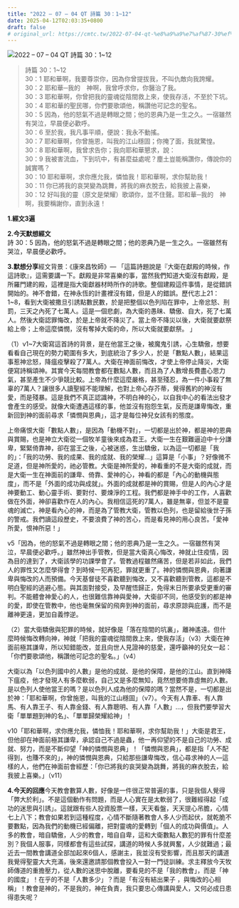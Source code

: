 ```yaml
---
title: "2022 – 07 – 04 QT 詩篇 30：1~12"
date: 2025-04-12T02:03:35+0800
draft: false
# original_url: https://cmtc.tw/2022-07-04-qt-%e8%a9%a9%e7%af%87-30%ef%bc%9a112
---
```


![2022 – 07 – 04 QT 詩篇 30：1\~12](/images/qt.jpg  "2022 – 07 – 04 QT 詩篇 30：1\~12")

> 詩篇 30：1\~12  
> 30：1 耶和華啊，我要尊崇你，因為你曾提拔我，不叫仇敵向我誇耀。  
> 30：2 耶和華─我的　神啊，我曾呼求你，你醫治了我。  
> 30：3 耶和華啊，你曾把我的靈魂從陰間救上來，使我存活，不至於下坑。  
> 30：4 耶和華的聖民哪，你們要歌頌他，稱讚他可記念的聖名。  
> 30：5 因為，他的怒氣不過是轉眼之間；他的恩典乃是一生之久。一宿雖然有哭泣，早晨便必歡呼。  
> 30：6 至於我，我凡事平順，便說：我永不動搖。  
> 30：7 耶和華啊，你曾施恩，叫我的江山穩固；你掩了面，我就驚惶。  
> 30：8 耶和華啊，我曾求告你；我向耶和華懇求，說：  
> 30：9 我被害流血，下到坑中，有甚麼益處呢？塵土豈能稱讚你，傳說你的誠實嗎？  
> 30：10 耶和華啊，求你應允我，憐恤我！耶和華啊，求你幫助我！  
> 30：11 你已將我的哀哭變為跳舞，將我的麻衣脫去，給我披上喜樂，  
> 30：12 好叫我的靈（原文是榮耀）歌頌你，並不住聲。耶和華─我的　神啊，我要稱謝你，直到永遠！

**1.經文3遍**

**2.今天默想經文**  
詩 30：5 因為，他的怒氣不過是轉眼之間；他的恩典乃是一生之久。一宿雖然有哭泣，早晨便必歡呼。

**3.默想分享**經文背景：《康來昌牧師》— 「這篇詩題說是『大衛在獻殿的時候，作這詩歌』，這需要講一下。獻殿是非常喜樂的事，當然我們知道大衛沒有獻殿，是所羅門建的殿，這裡是指大衛獻器材時所作的詩歌。整個建殿這件事情，是從錯誤開始的。神不會錯，在神永恆的計畫裡沒有錯，但是人的錯誤。歷代志上21：1\~8，看到大衛被撒旦引誘點數民數，於是把整個以色列陷在罪中，上帝忿怒、刑罰，三天之內死了七萬人。這是一個悲劇，為大衛的愚昧、驕傲、自大，死了七萬人。然後大衛認罪悔改，於是上帝就不降災了。當上帝不降災以後，大衛就要獻祭給上帝；上帝這麼憐憫，沒有奪掉大衛的命，所以大衛就要獻祭。 」

（1）v1\~7大衛寫這首詩的背景，是在他當王之後，被魔鬼引誘，心生驕傲，想要看看自己現在的勢力範圍有多大，到底統治了多少人，於是「數點人數」，結果這事惹神忿怒，降瘟疫擊殺了7萬人。大衛在神面前悔改，才使上帝停止降災，大衛便寫詩稱頌神。其實今天每間教會都在數點人數，而且為了人數增長費盡心思力氣，甚至產生不少爭競比較。上帝為什麼這麼嚴格，甚至殘忍，為一件小事殺了無辜的7萬人？讓很多人讀聖經不能理解，也對上帝心存芥蒂，覺得舊約的神沒有愛，而是殘暴。這是我們不真正認識神，不明白神的心，以自我中心的看法出發才會產生的感受。就像大衛遭遇這樣的事，他並沒有抱怨生氣，反而是謙卑悔改，重新回到神的面前尋求「憐憫與恩典」，這才是每位神兒女該有的態度。

上帝痛恨大衛「數點人數」，是因為「動機不對」，一切都是出於神，都是神的恩典與賞賜，也是神立大衛從一個牧羊童後來成為君王。大衛一生在艱難逼迫中十分謙卑，緊緊倚靠神，卻在當王之後，心被迷惑，生出驕傲，以為這一切都是「我的」：「我的功勞、我的成果、我的成就、我的榮耀…」這算是「小事」？好像微不足道，但是神所愛的，祂必管教。大衛是神所愛的，神看重的不是大衛的成就，而是大衛一生在神面前的謙卑、倚靠、愛神的心，神看的都是「內心的動機與態度」，而不是「外面的成功與成就」。外面的成就都是神的賞賜，但是人的內心才是神要動工、動心靈手術、要對付、要煉淨的工程。我們都是神手中的工作，人喜歡做在外面，神卻喜歡作在人的內心。我相信這死的7萬人，雖是無辜，但並不是靈魂的滅亡，神是看內心的神，而是為了管教大衛，管教以色列，也是留給後世子孫的警戒。我們讀這段歷史，不要浪費了神的苦心，而是看見神的用心良苦。「愛神所愛，恨神所惡！」

v5「因為，他的怒氣不過是轉眼之間；他的恩典乃是一生之久。一宿雖然有哭泣，早晨便必歡呼。」雖然神出手管教，但是當大衛真心悔改，神就止住疫情，因為目的達到了，大衛該學的功課學會了。管教過程雖然痛苦，但是若非如此，我們人的罪性又怎麼學得會？到時候一犯再犯，罪就更重了。神的憐憫與恩典，向著謙卑與悔改的人而預備。今天基督徒不喜歡聽到悔改，又不喜歡聽到管教，這都是不明白聖經的逃避心態。與其面對接受，及早醒悟歸正，免得末日所要承受更重的審判。不能體會神愛心的人，也很難信靠神與愛神，大衛卻不同，他感受到的都是神的愛，即使在管教中，他也毫無保留的飛奔到神的面前，尋求原諒與庇護，而不是離神更遠，更加自義悖逆。

（2）當大衛驕傲與犯罪的時候，就好像是「落在陰間的坑裏」，離神遙遠。但什麼時候悔改轉向神，神就「把我的靈魂從陰間救上來，使我存活」（v3）大衛在神面前極其謙卑，所以知錯能改，並且向世人見證神的慈愛，還呼籲神的兒女一起：「你們要歌頌他，稱讚他可記念的聖名。」（v4）

大衛以為「以色列國中的人數」是他的成就、是他的保障，是他的江山。直到神降下瘟疫，他才發現人有多麼軟弱，自己又是多麼無知，竟然想要倚靠虛無的人數。是以色列人使他當王的嗎？是以色列人成為他的保障的嗎？當然不是，一切都是出於神：「耶和華啊，你曾施恩，叫我的江山穩固」（v7）。今天有人靠車、有人靠馬、有人靠王子、有人靠金錢、有人靠聰明、有人靠「人數」…，但我們要學習大衛「單單題到神的名」、「單單歸榮耀給神」！

v10「耶和華啊，求你應允我，憐恤我！耶和華啊，求你幫助我！」大衛是君王，但他卻在神面前極其謙卑，承認自己不過是蟲，他一再仰望的不是自己的功勞、成就、努力，而是不斷仰望「神的憐憫與恩典」！「憐憫與恩典」，都是指「人不配得到，也賺不來的」，神的憐憫與恩典，只給那些謙卑悔改，信心尋求神的人—這樣的人，他們在神面前會經歷：「你已將我的哀哭變為跳舞，將我的麻衣脫去，給我披上喜樂。」（v11）

**4.今天的回應**今天教會數算人數，好像是一件很正常普遍的事，只是我個人覺得「弊大於利」。不是這個動作有問題，而是人心實在是太軟弱了，很難經得起「成功的迷思與引誘」。這就跟有些人投資股票一樣，天天看盤，天天提心吊膽，心情七上八下；教會如果若到這種程度，心情不斷隨著教會人多人少而起伏，就乾脆不要數點，因為我們的動機已經偏離，把對靈魂的愛轉到「個人的成功與價值」。人多的教會，暗自驕傲，人少的教會，暗自自卑，這和大衛數點人數犯的罪有什麼差別？我個人服事，同樣都會有這些試探，講道的時候人多就興奮，人少就難過；最近去一間教會講道全部加起來6個人，感謝主，我並沒有受影響，而且那天的講道我覺得聖靈大大充滿，後來還邀請那個教會投入一對一門徒訓練。求主釋放今天牧師傳道的重擔壓力，從人數的迷思中脫離，要看見的不是「我的教會」，而是「神的國度」！在乎的不是「人數多少」？而是「有沒有結出果子 ，與悔改的心相稱」！教會是神的，不是我的，神在負責，我只要忠心傳講與愛人，又何必成日患得患失呢？